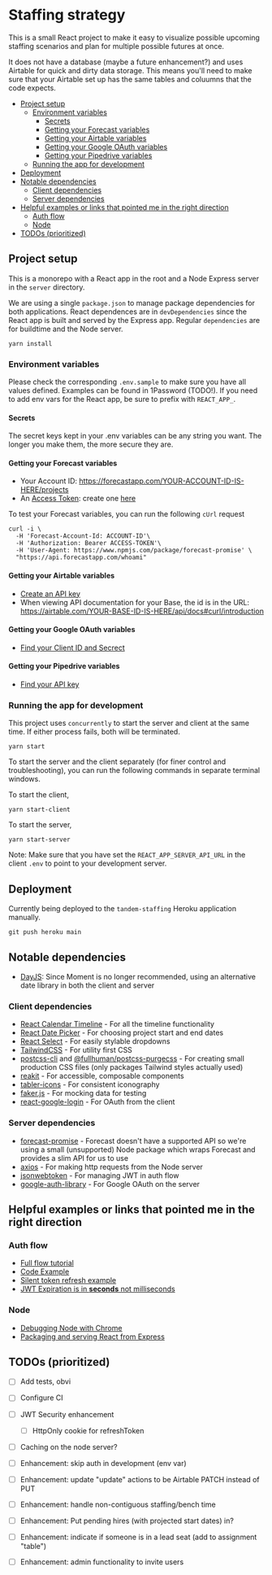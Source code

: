 
# Staffing strategy
This is a small React project to make it easy to visualize possible upcoming staffing scenarios and plan for multiple possible futures at once.

It does not have a database (maybe a future enhancement?) and uses Airtable for quick and dirty data storage. This means you'll need to make sure that your Airtable set up has the same tables and coluumns that the code expects.

- [Project setup](#project-setup)
  - [Environment variables](#environment-variables)
    - [Secrets](#secrets)
    - [Getting your Forecast variables](#getting-your-forecast-variables)
    - [Getting your Airtable variables](#getting-your-airtable-variables)
    - [Getting your Google OAuth variables](#getting-your-google-oauth-variables)
    - [Getting your Pipedrive variables](#getting-your-pipedrive-variables)
  - [Running the app for development](#running-the-app-for-development)
- [Deployment](#deployment)
- [Notable dependencies](#notable-dependencies)
  - [Client dependencies](#client-dependencies)
  - [Server dependencies](#server-dependencies)
- [Helpful examples or links that pointed me in the right direction](#helpful-examples-or-links-that-pointed-me-in-the-right-direction)
  - [Auth flow](#auth-flow)
  - [Node](#node)
- [TODOs (prioritized)](#todos-prioritized)

## Project setup
This is a monorepo with a React app in the root and a Node Express server in the `server` directory.

We are using a single `package.json` to manage package dependencies for both applications. React dependences are in `devDependencies` since the React app is built and served by the Express app. Regular `dependencies` are for buildtime and the Node server.

```
yarn install
```

### Environment variables
Please check the corresponding `.env.sample` to make sure you have all values defined. Examples can be found in 1Password (TODO!). If you need to add env vars for the React app, be sure to prefix with `REACT_APP_`.

#### Secrets
The secret keys kept in your .env variables can be any string you want. The longer you make them, the more secure they are.

#### Getting your Forecast variables
- Your Account ID: https://forecastapp.com/YOUR-ACCOUNT-ID-IS-HERE/projects
- An [Access Token](http://help.getharvest.com/api-v2/authentication-api/authentication/authentication/): create one [here](https://id.getharvest.com/developers)

To test your Forecast variables, you can run the following `cUrl` request
```
curl -i \
  -H 'Forecast-Account-Id: ACCOUNT-ID'\
  -H 'Authorization: Bearer ACCESS-TOKEN'\
  -H 'User-Agent: https://www.npmjs.com/package/forecast-promise' \
  "https://api.forecastapp.com/whoami"
```

#### Getting your Airtable variables
- [Create an API key](https://airtable.com/account)
- When viewing API documentation for your Base, the id is in the URL: https://airtable.com/YOUR-BASE-ID-IS-HERE/api/docs#curl/introduction

#### Getting your Google OAuth variables
- [Find your Client ID and Secrect](https://console.developers.google.com/apis/credentials/oauthclient/366318533824-3dg77no7d4r2ctb5ekslhcrl9n3hmn8n.apps.googleusercontent.com?project=tandem-staffing-strategy&supportedpurview=project)

#### Getting your Pipedrive variables
- [Find your API key](https://madeintandem.pipedrive.com/settings/api)

### Running the app for development

This project uses `concurrently` to start the server and client at the same time. If either process fails, both will be terminated.
```
yarn start
```

To start the server and the client separately (for finer control and troubleshooting), you can run the following commands in separate terminal windows.

To start the client,
```
yarn start-client
```

To start the server,
```
yarn start-server
```

Note: Make sure that you have set the `REACT_APP_SERVER_API_URL` in the client `.env` to point to your development server.

## Deployment

Currently being deployed to the `tandem-staffing` Heroku application manually.

```
git push heroku main
```

## Notable dependencies

- [DayJS](https://day.js.org/): Since Moment is no longer recommended, using an alternative date library in both the client and server

### Client dependencies
- [React Calendar Timeline](https://github.com/namespace-ee/react-calendar-timeline) - For all the timeline functionality
- [React Date Picker](https://github.com/Hacker0x01/react-datepicker) - For choosing project start and end dates
- [React Select]() - For easily stylable dropdowns
- [TailwindCSS]() - For utility first CSS
- [postcss-cli]() and [@fullhuman/postcss-purgecss]() - For creating small production CSS files (only packages Tailwind styles actually used)
- [reakit]() - For accessible, composable components
- [tabler-icons]() - For consistent iconography
- [faker.js](https://github.com/marak/Faker.js/) - For mocking data for testing
- [react-google-login](https://github.com/anthonyjgrove/react-google-login) - For OAuth from the client

### Server dependencies
- [forecast-promise](https://www.npmjs.com/package/forecast-promise) - Forecast doesn't have a supported API so we're using a small (unsupported) Node package which wraps Forecast and provides a slim API for us to use
- [axios]() - For making http requests from the Node server
- [jsonwebtoken](https://github.com/auth0/node-jsonwebtoken) - For managing JWT in auth flow
- [google-auth-library](https://github.com/googleapis/google-auth-library-nodejs#readme) - For Google OAuth on the server

## Helpful examples or links that pointed me in the right direction

### Auth flow
- [Full flow tutorial](https://stackabuse.com/authentication-and-authorization-with-jwts-in-express-js/)
- [Code Example](https://github.com/Shahzayb/mern-google-login)
- [Silent token refresh example](https://github.com/Sivanesh-S/react-google-authentication/blob/master/src/utils/refreshToken.js)
- [JWT Expiration is in **seconds** not milliseconds](https://stackoverflow.com/questions/39926104/what-format-is-the-exp-expiration-time-claim-in-a-jwt#:~:text=RFC%207519%20states%20that%20the,(not%20milliseconds)%20since%20Epoch%3A&text=See%20RFC%203339%20%5BRFC3339%5D%20for,general%20and%20UTC%20in%20particular.)

### Node
- [Debugging Node with Chrome](https://medium.com/the-node-js-collection/debugging-node-js-with-google-chrome-4965b5f910f4)
- [Packaging and serving React from Express](https://simonplend.com/what-is-a-good-directory-structure-for-a-monorepo-with-a-node-js-back-end-and-react-front-end/)

## TODOs (prioritized)
- [ ] Add tests, obvi
- [ ] Configure CI
- [ ] JWT Security enhancement
  - [ ] HttpOnly cookie for refreshToken
- [ ] Caching on the node server?
- [ ] Enhancement: skip auth in development (env var)
- [ ] Enhancement: update "update" actions to be Airtable PATCH instead of PUT 
- [ ] Enhancement: handle non-contiguous staffing/bench time
- [ ] Enhancement: Put pending hires (with projected start dates) in?
- [ ] Enhancement: indicate if someone is in a lead seat (add to assignment "table")
- [ ] Enhancement: admin functionality to invite users

